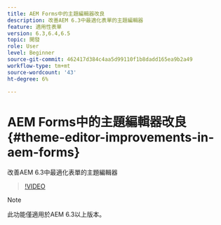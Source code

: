 ```yaml
---
title: AEM Forms中的主題編輯器改良
description: 改善AEM 6.3中最適化表單的主題編輯器
feature: 適用性表單
version: 6.3,6.4,6.5
topic: 開發
role: User
level: Beginner
source-git-commit: 462417d384c4aa5d99110f1b8dadd165ea9b2a49
workflow-type: tm+mt
source-wordcount: '43'
ht-degree: 6%

---
```



# AEM Forms中的主題編輯器改良{#theme-editor-improvements-in-aem-forms}

改善AEM 6.3中最適化表單的主題編輯器

>[!VIDEO](https://video.tv.adobe.com/v/19497?quality=9&learn=on)

>[!NOTE]
>
>此功能僅適用於AEM 6.3以上版本。

